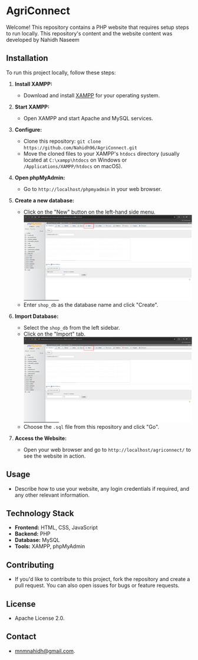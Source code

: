 # AgriConnect

Welcome! This repository contains a PHP website that requires setup steps to run locally.
This repository's content and the website content was developed by Nahidh Naseem

## Installation

To run this project locally, follow these steps:

1. **Install XAMPP:**
   - Download and install [XAMPP](https://www.apachefriends.org/index.html) for your operating system.

2. **Start XAMPP:**
   - Open XAMPP and start Apache and MySQL services.

3. **Configure:**
   - Clone this repository: `git clone https://github.com/Nahidh96/AgriConnect.git`
   - Move the cloned files to your XAMPP's `htdocs` directory (usually located at `C:\xampp\htdocs` on Windows or `/Applications/XAMPP/htdocs` on macOS).

3. **Open phpMyAdmin:**
   - Go to `http://localhost/phpmyadmin` in your web browser.

4. **Create a new database:**
   - Click on the "New" button on the left-hand side menu.
     ![Create Database](https://github.com/Nahidh96/AgriConnect/blob/master/readmefiles/clickimportdb.png?raw=true)
   - Enter `shop_db` as the database name and click "Create".

5. **Import Database:**
   - Select the `shop_db` from the left sidebar.
   - Click on the "Import" tab.
     ![Import Database](https://github.com/Nahidh96/AgriConnect/blob/master/readmefiles/clickimportdb.png?raw=true)
   - Choose the `.sql` file from this repository and click "Go".

6. **Access the Website:**
   - Open your web browser and go to `http://localhost/agriconnect/` to see the website in action.

## Usage

- Describe how to use your website, any login credentials if required, and any other relevant information.

## Technology Stack

- **Frontend:** HTML, CSS, JavaScript
- **Backend:** PHP
- **Database:** MySQL
- **Tools:** XAMPP, phpMyAdmin

## Contributing

- If you'd like to contribute to this project, fork the repository and create a pull request. You can also open issues for bugs or feature requests.

## License

- Apache License 2.0.

## Contact

- mnmnahidh@gmail.com.


